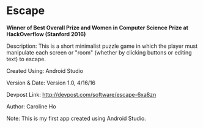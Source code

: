 # Escape

**Winner of Best Overall Prize and Women in Computer Science Prize at HackOverflow (Stanford 2016)**

Description: This is a short minimalist puzzle game in which the player must manipulate each screen or "room" (whether by clicking buttons or editing text) to escape.

Created Using: Android Studio

Version & Date: Version 1.0, 4/16/16

Devpost Link: http://devpost.com/software/escape-6xa8zn

Author: Caroline Ho

Note: This is my first app created using Android Studio.
